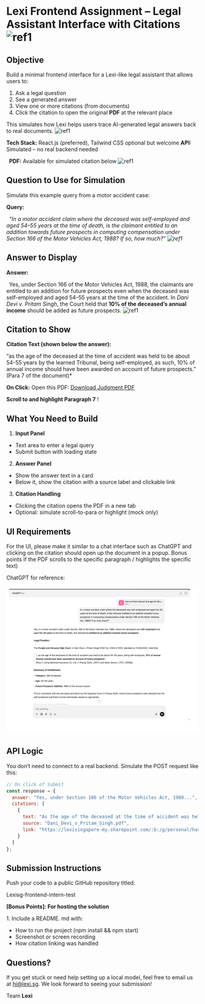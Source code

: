 ﻿# **Lexi Frontend Assignment – Legal Assistant Interface with Citations ![ref1]**
## **Objective** 
Build a minimal frontend interface for a Lexi-like legal assistant that allows users to: 

1. Ask a legal question 
1. See a generated answer 
1. View one or more citations (from documents) 
1. Click the citation to open the original **PDF** at the relevant place 

This simulates how Lexi helps users trace AI-generated legal answers back to real documents. ![ref1]

**Tech Stack:** React.js (preferred), Tailwind CSS optional but welcome  **API:** Simulated – no real backend needed 

` `**PDF:** Available for simulated citation below ![ref1]
## **Question to Use for Simulation** 
Simulate this example query from a motor accident case: 

**Query:** 

` `*"In a motor accident claim where the deceased was self-employed and aged 54–55 years at the time of death, is the claimant entitled to an addition towards future prospects in computing compensation under Section 166 of the Motor Vehicles Act, 1988? If so, how much?" ![ref1]*
## **Answer to Display** 
**Answer:** 

` `Yes, under Section 166 of the Motor Vehicles Act, 1988, the claimants are entitled to an addition for future prospects even when the deceased was self-employed and aged 54–55 years at the time of the accident. In *Dani Devi v. Pritam Singh*, the Court held that **10% of the deceased’s annual income** should be added as future prospects. ![ref1]
## **Citation to Show** 
**Citation Text (shown below the answer):** 

“as the age of the deceased at the time of accident was held to be about 54-55 years by the learned Tribunal, being self-employed, as such, 10% of annual income should have been awarded on account of future prospects.” (Para 7 of the document)* 

**On Click:** Open this PDF: [Download Judgment PDF ](https://lexisingapore-my.sharepoint.com/:b:/g/personal/harshit_lexi_sg/EdOegeiR_gdBvQxdyW4xE6oBCDgj5E4Bo5wjvhPHpqgIuQ?e=TEu4vz)

**Scroll to and highlight Paragraph 7** !
## **What You Need to Build** 
1. **Input Panel** 
- Text area to enter a legal query 
- Submit button with loading state 
2. **Answer Panel** 
- Show the answer text in a card 
- Below it, show the citation with a source label and clickable link 
3. **Citation Handling** 
- Clicking the citation opens the PDF in a new tab 
- Optional: simulate scroll-to-para or highlight (mock only) 
## **UI Requirements**  
For the UI, please make it similar to a chat interface such as ChatGPT and clicking on the citation should open up the document in a popup. Bonus points if the PDF scrolls to the specific paragraph / highlights the specific text) 

ChatGPT for reference: 

![](image.png)

## **API Logic** 
You don’t need to connect to a real backend. Simulate the POST request like this: 

```js
// On click of Submit
const response = {
  answer: "Yes, under Section 166 of the Motor Vehicles Act, 1988...",
  citations: [
    {
      text: "As the age of the deceased at the time of accident was held to be about 54–55 years...",
      source: "Dani_Devi_v_Pritam_Singh.pdf",
      link: "https://lexisingapore-my.sharepoint.com/:b:/g/personal/harshit_lexi_sg/EdOegeiR_gdBvQxdyW4xE6oBCDgj5E4Bo5wjvhPHpqgIuQ?e=TEu4vz"
    }
  ]
};
```


## **Submission Instructions** 
Push your code to a public GitHub repository titled: 

Lexisg-frontend-intern-test 

**[Bonus Points]: For hosting the solution** 

1\.  Include a README. md with: 

- How to run the project (npm install && npm start) 
- Screenshot or screen recording  
- How citation linking was handled 
## **Questions?** 
If you get stuck or need help setting up a local model, feel free to email us at <hi@lexi.sg>. We look forward to seeing your submission! 

Team **Lexi** 

[ref1]: Aspose.Words.2054370a-7ad0-40f6-a652-396eebe1e068.001.png
